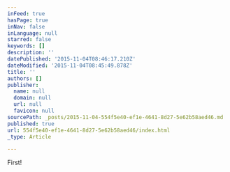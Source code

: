 ```yaml
---
inFeed: true
hasPage: true
inNav: false
inLanguage: null
starred: false
keywords: []
description: ''
datePublished: '2015-11-04T08:46:17.210Z'
dateModified: '2015-11-04T08:45:49.878Z'
title: ''
authors: []
publisher:
  name: null
  domain: null
  url: null
  favicon: null
sourcePath: _posts/2015-11-04-554f5e40-ef1e-4641-8d27-5e62b58aed46.md
published: true
url: 554f5e40-ef1e-4641-8d27-5e62b58aed46/index.html
_type: Article

---
```

First!